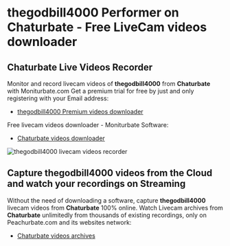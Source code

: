 # thegodbill4000 Performer on Chaturbate - Free LiveCam videos downloader

## Chaturbate Live Videos Recorder

Monitor and record livecam videos of **thegodbill4000** from **Chaturbate** with Moniturbate.com
Get a premium trial for free by just and only registering with your Email address:
* [thegodbill4000 Premium videos downloader](https://moniturbate.com/request-demo-licence-key.html)

Free livecam videos downloader - Moniturbate Software:
* [Chaturbate videos downloader](https://moniturbate.com/moniturbate-download-software.html)

![thegodbill4000 livecam videos recorder](https://peachurnet.com/templates/moniturbate-software.png)


## Capture thegodbill4000 videos from the Cloud and watch your recordings on Streaming

Without the need of downloading a software, capture **thegodbill4000** livecam videos from **Chaturbate** 100% online.
Watch Livecam archives from **Chaturbate** unlimitedly from thousands of existing recordings, only on Peachurbate.com and its websites network:
* [Chaturbate videos archives](https://peachurnet.com/)